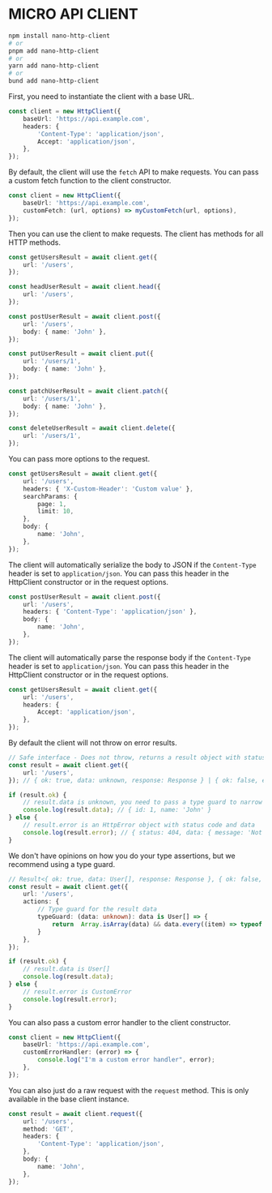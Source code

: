# MICRO API CLIENT

```bash
npm install nano-http-client
# or
pnpm add nano-http-client
# or
yarn add nano-http-client
# or
bund add nano-http-client
```

First, you need to instantiate the client with a base URL.

```ts
const client = new HttpClient({
	baseUrl: 'https://api.example.com',
	headers: {
		'Content-Type': 'application/json',
		Accept: 'application/json',
	},
});
```

By default, the client will use the `fetch` API to make requests. You can pass a custom fetch function to the client constructor.

```ts
const client = new HttpClient({
	baseUrl: 'https://api.example.com',
	customFetch: (url, options) => myCustomFetch(url, options),
});
```

Then you can use the client to make requests. The client has methods for all HTTP methods.

```ts
const getUsersResult = await client.get({
	url: '/users',
});

const headUserResult = await client.head({
	url: '/users',
});

const postUserResult = await client.post({
	url: '/users',
	body: { name: 'John' },
});

const putUserResult = await client.put({
	url: '/users/1',
	body: { name: 'John' },
});

const patchUserResult = await client.patch({
	url: '/users/1',
	body: { name: 'John' },
});

const deleteUserResult = await client.delete({
	url: '/users/1',
});
```

You can pass more options to the request.

```ts
const getUsersResult = await client.get({
	url: '/users',
	headers: { 'X-Custom-Header': 'Custom value' },
	searchParams: {
		page: 1,
		limit: 10,
	},
	body: {
		name: 'John',
	},
});
```

The client will automatically serialize the body to JSON if the `Content-Type` header is set to `application/json`.
You can pass this header in the HttpClient constructor or in the request options.

```ts
const postUserResult = await client.post({
	url: '/users',
	headers: { 'Content-Type': 'application/json' },
	body: {
		name: 'John',
	},
});
```

The client will automatically parse the response body if the `Content-Type` header is set to `application/json`.
You can pass this header in the HttpClient constructor or in the request options.

```ts
const getUsersResult = await client.get({
	url: '/users',
	headers: {
		Accept: 'application/json',
	},
});
```

By default the client will not throw on error results.

```ts
// Safe interface - Does not throw, returns a result object with status code and data or error
const result = await client.get({
	url: '/users',
}); // { ok: true, data: unknown, response: Response } | { ok: false, error: HttpError }

if (result.ok) {
	// result.data is unknown, you need to pass a type guard to narrow it down or use a type assertion
	console.log(result.data); // { id: 1, name: 'John' }
} else {
	// result.error is an HttpError object with status code and data
	console.log(result.error); // { status: 404, data: { message: 'Not found' } }
}
```

We don't have opinions on how you do your type assertions, but we recommend using a type guard.

```ts
// Result<{ ok: true, data: User[], response: Response }, { ok: false, error: HttpError }>
const result = await client.get({
	url: '/users',
	actions: {
		// Type guard for the result data
		typeGuard: (data: unknown): data is User[] => {
			return	Array.isArray(data) && data.every((item) => typeof item === 'object'),
		}
	},
});

if (result.ok) {
	// result.data is User[]
	console.log(result.data);
} else {
	// result.error is CustomError
	console.log(result.error);
}
```

You can also pass a custom error handler to the client constructor.

```ts
const client = new HttpClient({
	baseUrl: 'https://api.example.com',
	customErrorHandler: (error) => {
		console.log("I'm a custom error handler", error);
	},
});
```

You can also just do a raw request with the `request` method. This is only available in the base client instance.

```ts
const result = await client.request({
	url: '/users',
	method: 'GET',
	headers: {
		'Content-Type': 'application/json',
	},
	body: {
		name: 'John',
	},
});
```
